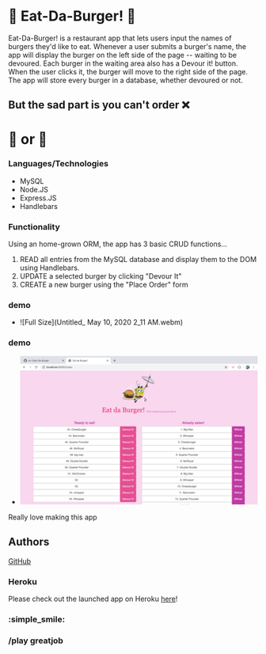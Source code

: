 # :hamburger: Eat-Da-Burger! :hamburger:

 Eat-Da-Burger! is a restaurant app that lets users input the names of burgers they'd like to eat. Whenever a user submits a burger's name, the app will display the burger on the left side of the page -- waiting to be devoured. Each burger in the waiting area also has a Devour it! button. When the user clicks it, the burger will move to the right side of the page. The app will store every burger in a database, whether devoured or not.

## But the sad part is you can't order :x:

# :fries: or :pizza:


### Languages/Technologies
* MySQL
* Node.JS
* Express.JS
* Handlebars

### Functionality
Using an home-grown ORM, the app has 3 basic CRUD functions...
  1. READ all entries from the MySQL database and display them to the DOM using Handlebars.
  2. UPDATE a selected burger by clicking "Devour It"
  3. CREATE a new burger using the "Place Order" form 

### demo

  * ![Full Size](Untitled_ May 10, 2020 2_11 AM.webm)


  
### demo

  * ![Full Size](eat-da-burger.png)

 Really love making this app


## Authors
[GitHub](https://github.com/sn-1)

### Heroku
Please check out the launched app on Heroku [here](https://eat-da-burger-nawrin.herokuapp.com)! 
### :simple_smile:
### /play greatjob
